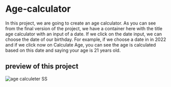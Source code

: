 # Age-calculator
In this project, we are going to create an age calculator. As you can see from the final version of the project, we have a container here with the title age calculator with an input of a date. If we click on the date input, we can choose the date of our birthday. 
For example, if we choose a date in in 2022 and if we click now on Calculate Age, you can see the age is calculated based on this date and saying your age is 21 years old.

 
 <h2> preview of this project </h2>

 
 ![age calculeter SS](https://github.com/DeveloperGayu/Age-calculator/assets/160575044/9f71ec1c-7976-4b49-b622-68e6390903ba)
